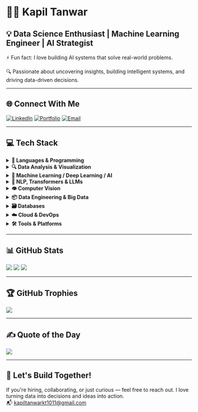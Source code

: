 # 👨‍💻 Kapil Tanwar

## 💡 Data Science Enthusiast | Machine Learning Engineer | AI Strategist

⚡ Fun fact: I love building AI systems that solve real-world problems.

🔍 Passionate about uncovering insights, building intelligent systems, and driving data-driven decisions.

---

## 🌐 Connect With Me

[![LinkedIn](https://img.shields.io/badge/LinkedIn-%230077B5.svg?style=for-the-badge&logo=linkedin&logoColor=white)](https://www.linkedin.com/in/kapil-tanwar-/)
[![Portfolio](https://img.shields.io/badge/Portfolio-000000?style=for-the-badge&logo=githubpages&logoColor=white)](https://kapiltanwarr.github.io/)
[![Email](https://img.shields.io/badge/Gmail-D14836?style=for-the-badge&logo=gmail&logoColor=white)](mailto:kapiltanwarkt1011@gmail.com)

---

## 💻 Tech Stack

<details>
<summary><b>🧠 Languages & Programming</b></summary>

![Python](https://img.shields.io/badge/Python-3776AB?style=for-the-badge&logo=python&logoColor=ffdd54)
![SQL](https://img.shields.io/badge/SQL-005C84?style=for-the-badge&logo=postgresql&logoColor=white)
![Shell Script](https://img.shields.io/badge/Shell_Script-4EAA25?style=for-the-badge&logo=gnu-bash&logoColor=white)
![DAX](https://img.shields.io/badge/DAX-204ECF?style=for-the-badge&logo=powerbi&logoColor=white)

</details>

<details>
<summary><b>🔍 Data Analysis & Visualization</b></summary>

![Pandas](https://img.shields.io/badge/Pandas-150458?style=for-the-badge&logo=pandas&logoColor=white)
![NumPy](https://img.shields.io/badge/NumPy-013243?style=for-the-badge&logo=numpy&logoColor=white)
![Matplotlib](https://img.shields.io/badge/Matplotlib-white?style=for-the-badge&logo=matplotlib&logoColor=black)
![Seaborn](https://img.shields.io/badge/Seaborn-2C3E50?style=for-the-badge&logo=python&logoColor=white)
![Plotly](https://img.shields.io/badge/Plotly-3F4F75?style=for-the-badge&logo=plotly&logoColor=white)
![Power BI](https://img.shields.io/badge/Power_BI-F2C811?style=for-the-badge&logo=powerbi&logoColor=black)
![Excel](https://img.shields.io/badge/Excel-217346?style=for-the-badge&logo=microsoft-excel&logoColor=white)

</details>

<details>
<summary><b>🧠 Machine Learning / Deep Learning / AI</b></summary>

![Scikit-learn](https://img.shields.io/badge/scikit--learn-F7931E?style=for-the-badge&logo=scikit-learn&logoColor=white)
![XGBoost](https://img.shields.io/badge/XGBoost-EC1C24?style=for-the-badge&logo=python&logoColor=white)
![LightGBM](https://img.shields.io/badge/LightGBM-9ACD32?style=for-the-badge&logo=python&logoColor=white)
![TensorFlow](https://img.shields.io/badge/TensorFlow-FF6F00?style=for-the-badge&logo=tensorflow&logoColor=white)
![Keras](https://img.shields.io/badge/Keras-34495E?style=for-the-badge&logo=Keras&logoColor=white)
![PyTorch](https://img.shields.io/badge/PyTorch-EE4C2C?style=for-the-badge&logo=pytorch&logoColor=white)
![StatsModels](https://img.shields.io/badge/StatsModels-365F9C?style=for-the-badge&logo=python&logoColor=white)
![ARIMA](https://img.shields.io/badge/ARIMA-8E44AD?style=for-the-badge&logo=python&logoColor=white)

</details>

<details>
<summary><b>🧠 NLP, Transformers & LLMs</b></summary>

![NLP](https://img.shields.io/badge/NLP-2ECC71?style=for-the-badge&logo=spacy&logoColor=white)
![Transformers](https://img.shields.io/badge/Transformers-FFD43B?style=for-the-badge&logo=huggingface&logoColor=black)
![LLMs](https://img.shields.io/badge/LLMs-34495E?style=for-the-badge&logo=openai&logoColor=white)
![ChatGPT](https://img.shields.io/badge/ChatGPT-10A37F?style=for-the-badge&logo=openai&logoColor=white)

</details>

<details>
<summary><b>👁️ Computer Vision</b></summary>

![OpenCV](https://img.shields.io/badge/OpenCV-27338e?style=for-the-badge&logo=opencv&logoColor=white)
![YOLOv8](https://img.shields.io/badge/YOLOv8-black?style=for-the-badge&logo=python&logoColor=white)

</details>

<details>
<summary><b>📦 Data Engineering & Big Data</b></summary>

![ETL](https://img.shields.io/badge/ETL-34495E?style=for-the-badge&logo=databricks&logoColor=white)
![Airflow](https://img.shields.io/badge/Airflow-017CEE?style=for-the-badge&logo=apache-airflow&logoColor=white)
![Spark](https://img.shields.io/badge/Spark-FDEE21?style=for-the-badge&logo=apachespark&logoColor=black)
![PySpark](https://img.shields.io/badge/PySpark-F8991D?style=for-the-badge&logo=apache&logoColor=white)
![Databricks](https://img.shields.io/badge/Databricks-EF3E3E?style=for-the-badge&logo=databricks&logoColor=white)

</details>

<details>
<summary><b>🗃️ Databases</b></summary>

![MySQL](https://img.shields.io/badge/MySQL-4479A1?style=for-the-badge&logo=mysql&logoColor=white)
![SQLite](https://img.shields.io/badge/SQLite-07405E?style=for-the-badge&logo=sqlite&logoColor=white)
![PostgreSQL](https://img.shields.io/badge/PostgreSQL-336791?style=for-the-badge&logo=postgresql&logoColor=white)

</details>

<details>
<summary><b>☁️ Cloud & DevOps</b></summary>

![AWS](https://img.shields.io/badge/AWS-FF9900?style=for-the-badge&logo=amazon-aws&logoColor=white)
![Azure](https://img.shields.io/badge/Azure-0072C6?style=for-the-badge&logo=microsoftazure&logoColor=white)
![Docker](https://img.shields.io/badge/Docker-0db7ed?style=for-the-badge&logo=docker&logoColor=white)
![GitHub Actions](https://img.shields.io/badge/GitHub_Actions-2088FF?style=for-the-badge&logo=github-actions&logoColor=white)

</details>

<details>
<summary><b>🛠️ Tools & Platforms</b></summary>

![Git](https://img.shields.io/badge/Git-F05032?style=for-the-badge&logo=git&logoColor=white)
![GitHub](https://img.shields.io/badge/GitHub-181717?style=for-the-badge&logo=github&logoColor=white)
![VS Code](https://img.shields.io/badge/VSCode-007ACC?style=for-the-badge&logo=visualstudiocode&logoColor=white)
![Jupyter](https://img.shields.io/badge/Jupyter-F37626?style=for-the-badge&logo=jupyter&logoColor=white)
![Colab](https://img.shields.io/badge/GoogleColab-F9AB00?style=for-the-badge&logo=googlecolab&logoColor=white)

</details>

---

## 📊 GitHub Stats

![](https://github-readme-stats.vercel.app/api?username=KapilTanwarr&theme=radical&hide_border=false&include_all_commits=true&count_private=true)
![](https://nirzak-streak-stats.vercel.app/?user=KapilTanwarr&theme=radical&hide_border=false)
![](https://github-readme-stats.vercel.app/api/top-langs/?username=KapilTanwarr&layout=compact&theme=radical&hide_border=false)

---

## 🏆 GitHub Trophies

![](https://github-profile-trophy.vercel.app/?username=KapilTanwarr&theme=monokai&no-frame=false&margin-w=4)

---

## ✍️ Quote of the Day

![](https://quotes-github-readme.vercel.app/api?type=horizontal&theme=radical)

---

## 🚀 Let's Build Together!

If you're hiring, collaborating, or just curious — feel free to reach out. I love turning data into decisions and ideas into action.  
📬 [kapiltanwarkt1011@gmail.com](mailto:kapiltanwarkt1011@gmail.com)

